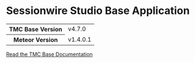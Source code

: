# Sessionwire Studio Base Application

<table>
  <tbody>
    <tr>
      <th>TMC Base Version</th>
      <td>v4.7.0</td>
    </tr>
    <tr>
      <th>Meteor Version</th>
      <td>v1.4.0.1</td>
    </tr>
  </tbody>
</table>

[Read the TMC Base Documentation](http://themeteorchef.com/base)
